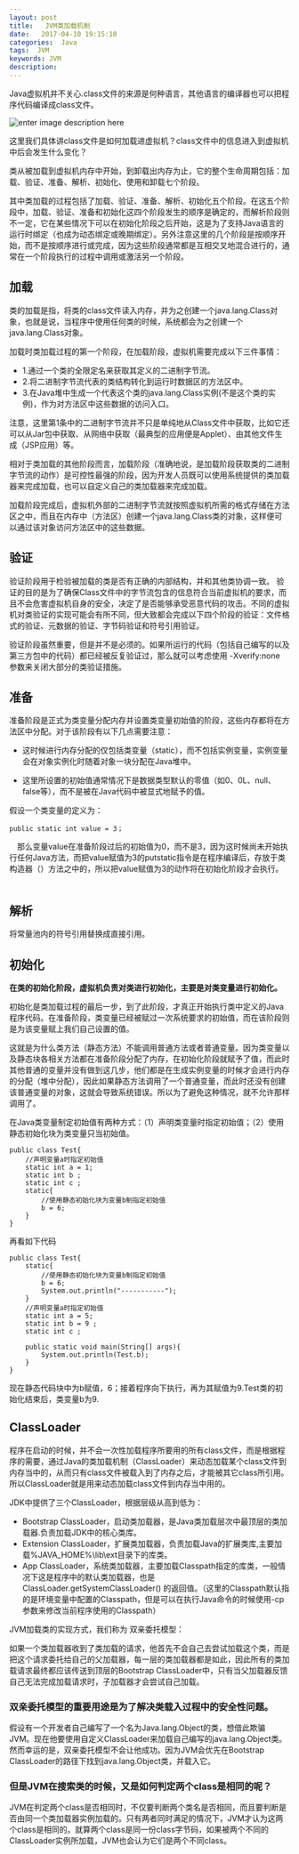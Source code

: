 ```yaml
---
layout: post
title:   JVM类加载机制
date:   2017-04-10 19:15:10
categories:  Java
tags:  JVM
keywords: JVM
description: 
---
```

Java虚拟机并不关心.class文件的来源是何种语言，其他语言的编译器也可以把程序代码编译成class文件。 

![enter image description here](http://p7lixluhf.bkt.clouddn.com/20170613151253345.jpg)

这里我们具体讲class文件是如何加载进虚拟机？class文件中的信息进入到虚拟机中后会发生什么变化？

类从被加载到虚拟机内存中开始，到卸载出内存为止，它的整个生命周期包括：加载、验证、准备、解析、初始化、使用和卸载七个阶段。

其中类加载的过程包括了加载、验证、准备、解析、初始化五个阶段。在这五个阶段中，加载、验证、准备和初始化这四个阶段发生的顺序是确定的，而解析阶段则不一定，它在某些情况下可以在初始化阶段之后开始，这是为了支持Java语言的运行时绑定（也成为动态绑定或晚期绑定）。另外注意这里的几个阶段是按顺序开始，而不是按顺序进行或完成，因为这些阶段通常都是互相交叉地混合进行的，通常在一个阶段执行的过程中调用或激活另一个阶段。

## 加载

类的加载是指，将类的class文件读入内存，并为之创建一个java.lang.Class对象，也就是说，当程序中使用任何类的时候，系统都会为之创建一个java.lang.Class对象。

加载时类加载过程的第一个阶段，在加载阶段，虚拟机需要完成以下三件事情：

* 1.通过一个类的全限定名来获取其定义的二进制字节流。
* 2.将二进制字节流代表的类结构转化到运行时数据区的方法区中。
* 3.在Java堆中生成一个代表这个类的java.lang.Class实例(不是这个类的实例)，作为对方法区中这些数据的访问入口。

注意，这里第1条中的二进制字节流并不只是单纯地从Class文件中获取，比如它还可以从Jar包中获取、从网络中获取（最典型的应用便是Applet）、由其他文件生成（JSP应用）等。

相对于类加载的其他阶段而言，加载阶段（准确地说，是加载阶段获取类的二进制字节流的动作）是可控性最强的阶段，因为开发人员既可以使用系统提供的类加载器来完成加载，也可以自定义自己的类加载器来完成加载。

加载阶段完成后，虚拟机外部的二进制字节流就按照虚拟机所需的格式存储在方法区之中，而且在内存中（方法区）创建一个java.lang.Class类的对象，这样便可以通过该对象访问方法区中的这些数据。

## 验证
验证阶段用于检验被加载的类是否有正确的内部结构，并和其他类协调一致。
验证的目的是为了确保Class文件中的字节流包含的信息符合当前虚拟机的要求，而且不会危害虚拟机自身的安全，决定了是否能够承受恶意代码的攻击。不同的虚拟机对类验证的实现可能会有所不同，但大致都会完成以下四个阶段的验证：文件格式的验证、元数据的验证、字节码验证和符号引用验证。

验证阶段虽然重要，但是并不是必须的。如果所运行的代码（包括自己编写的以及第三方包中的代码）都已经被反复验证过，那么就可以考虑使用 -Xverify:none 参数来关闭大部分的类验证措施。

## 准备

准备阶段是正式为类变量分配内存并设置类变量初始值的阶段，这些内存都将在方法区中分配。对于该阶段有以下几点需要注意：

* 这时候进行内存分配的仅包括类变量（static），而不包括实例变量，实例变量会在对象实例化时随着对象一块分配在Java堆中。

* 这里所设置的初始值通常情况下是数据类型默认的零值（如0、0L、null、false等），而不是被在Java代码中被显式地赋予的值。

假设一个类变量的定义为：

```
public static int value = 3；
```

　那么变量value在准备阶段过后的初始值为0，而不是3，因为这时候尚未开始执行任何Java方法，而把value赋值为3的putstatic指令是在程序编译后，存放于类构造器（）方法之中的，所以把value赋值为3的动作将在初始化阶段才会执行。
　
## 解析

将常量池内的符号引用替换成直接引用。

## 初始化

**在类的初始化阶段，虚拟机负责对类进行初始化，主要是对类变量进行初始化。**

初始化是类加载过程的最后一步，到了此阶段，才真正开始执行类中定义的Java程序代码。在准备阶段，类变量已经被赋过一次系统要求的初始值，而在该阶段则是为该变量赋上我们自己设置的值。 

这就是为什么类方法（静态方法）不能调用普通方法或者普通变量。因为类变量以及静态块各相关方法都在准备阶段分配了内存，在初始化阶段就赋予了值，而此时其他普通的变量并没有做到这几步，他们都是在生成实例变量的时候才会进行内存的分配（堆中分配），因此如果静态方法调用了一个普通变量，而此时还没有创建该普通变量的对象，这就会导致系统错误。所以为了避免这种情况，就不允许那样调用了。

在Java类变量制定初始值有两种方式：（1）声明类变量时指定初始值；（2）使用静态初始化块为类变量只当初始值。
```
public class Test{ 
    //声明变量a时指定初始值
    static int a = 1;
    static int b ;
    static int c ;
    static{ 
        //使用静态初始化块为变量b制指定初始值
        b = 6;
    }
}
```


再看如下代码
```
public class Test{ 
    static{ 
        //使用静态初始化块为变量b制指定初始值
        b = 6;
        System.out.println("-----------");
    }
    //声明变量a时指定初始值
    static int a = 5;
    static int b = 9 ;
    static int c ;

    public static void main(String[] args){
        System.out.println(Test.b);
    }
}
```

现在静态代码块中为b赋值，6；接着程序向下执行，再为其赋值为9.Test类的初始化结束后，类变量b为9. 

## ClassLoader

程序在启动的时候，并不会一次性加载程序所要用的所有class文件，而是根据程序的需要，通过Java的类加载机制（ClassLoader）来动态加载某个class文件到内存当中的，从而只有class文件被载入到了内存之后，才能被其它class所引用。所以ClassLoader就是用来动态加载class文件到内存当中用的。

JDK中提供了三个ClassLoader，根据层级从高到低为：

* Bootstrap ClassLoader，启动类加载器，是Java类加载层次中最顶层的类加载器.负责加载JDK中的核心类库。
* Extension ClassLoader，扩展类加载器，负责加载Java的扩展类库,主要加载%JAVA_HOME%\lib\ext目录下的库类。
* App ClassLoader，系统类加载器，主要加载Classpath指定的库类，一般情况下这是程序中的默认类加载器，也是ClassLoader.getSystemClassLoader() 的返回值。（这里的Classpath默认指的是环境变量中配置的Classpath，但是可以在执行Java命令的时候使用-cp 参数来修改当前程序使用的Classpath）

JVM加载类的实现方式，我们称为 双亲委托模型：

如果一个类加载器收到了类加载的请求，他首先不会自己去尝试加载这个类，而是把这个请求委托给自己的父加载器，每一层的类加载器都是如此，因此所有的类加载请求最终都应该传送到顶层的Bootstrap ClassLoader中，只有当父加载器反馈自己无法完成加载请求时，子加载器才会尝试自己加载。

### 双亲委托模型的重要用途是为了解决类载入过程中的安全性问题。

假设有一个开发者自己编写了一个名为Java.lang.Object的类，想借此欺骗JVM。现在他要使用自定义ClassLoader来加载自己编写的java.lang.Object类。然而幸运的是，双亲委托模型不会让他成功。因为JVM会优先在Bootstrap ClassLoader的路径下找到java.lang.Object类，并载入它。

### 但是JVM在搜索类的时候，又是如何判定两个class是相同的呢？

JVM在判定两个class是否相同时，不仅要判断两个类名是否相同，而且要判断是否由同一个类加载器实例加载的。只有两者同时满足的情况下，JVM才认为这两个class是相同的。就算两个class是同一份class字节码，如果被两个不同的ClassLoader实例所加载，JVM也会认为它们是两个不同class。